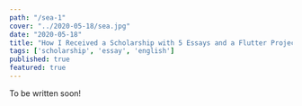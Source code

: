 ```yaml
---
path: "/sea-1"
cover: "../2020-05-18/sea.jpg"
date: "2020-05-18"
title: "How I Received a Scholarship with 5 Essays and a Flutter Project"
tags: ['scholarship', 'essay', 'english']
published: true
featured: true
---
```


To be written soon!